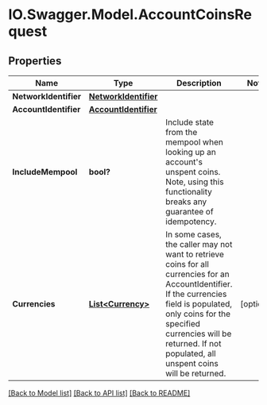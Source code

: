 # IO.Swagger.Model.AccountCoinsRequest
## Properties

Name | Type | Description | Notes
------------ | ------------- | ------------- | -------------
**NetworkIdentifier** | [**NetworkIdentifier**](NetworkIdentifier.md) |  | 
**AccountIdentifier** | [**AccountIdentifier**](AccountIdentifier.md) |  | 
**IncludeMempool** | **bool?** | Include state from the mempool when looking up an account&#x27;s unspent coins. Note, using this functionality breaks any guarantee of idempotency. | 
**Currencies** | [**List&lt;Currency&gt;**](Currency.md) | In some cases, the caller may not want to retrieve coins for all currencies for an AccountIdentifier. If the currencies field is populated, only coins for the specified currencies will be returned. If not populated, all unspent coins will be returned. | [optional] 

[[Back to Model list]](../README.md#documentation-for-models) [[Back to API list]](../README.md#documentation-for-api-endpoints) [[Back to README]](../README.md)


